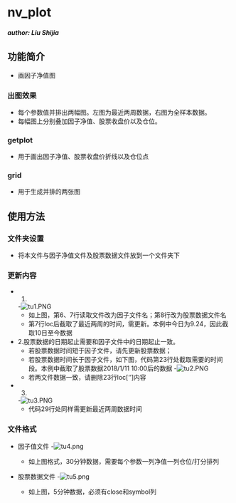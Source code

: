 # **nv_plot**

#### _author: Liu Shijia_

## 功能简介
- 画因子净值图


### 出图效果
- 每个参数值并排出两幅图。左图为最近两周数据，右图为全样本数据。
- 每幅图上分别叠加因子净值、股票收盘价以及仓位。


### getplot
- 用于画出因子净值、股票收盘价折线以及仓位点


### grid
- 用于生成并排的两张图

## 使用方法
### 文件夹设置
  - 将本文件与因子净值文件及股票数据文件放到一个文件夹下
### 更新内容
  - 1.
    -![tu1.PNG](https://i.loli.net/2019/09/25/KVjQDPfwncgzmHG.png)
    - 如上图，第6、7行读取文件改为因子文件名；第8行改为股票数据文件名
    - 第7行loc后截取了最近两周的时间，需更新。本例中今日为9.24，因此截取10日至今数据
  - 2.股票数据的日期起止需要和因子文件中的日期起止一致。
    - 若股票数据时间短于因子文件，请先更新股票数据；
    - 若股票数据时间长于因子文件，如下图，代码第23行处截取需要的时间段。本例中截取了股票数据2018/1/11 10:00后的数据
    -![tu2.PNG](https://i.loli.net/2019/09/25/y3de17O8WS4nmrl.png)
    - 若两文件数据一致，请删除23行loc[‘’]内容
  - 3.
    -![tu3.PNG](https://i.loli.net/2019/09/25/bRqUOEF1Cx6kcmn.png)
    - 代码29行处同样需更新最近两周数据时间
### 文件格式
  - 因子值文件
    -![tu4.png](https://i.loli.net/2019/09/25/xlLGpuC6jSY7AXm.png)
    - 如上图格式，30分钟数据，需要每个参数一列净值一列仓位/打分排列
    
  - 股票数据文件
    -![tu5.png](https://i.loli.net/2019/09/25/M7A9rjLBkg2zEQV.png)
    - 如上图，5分钟数据，必须有close和symbol列
